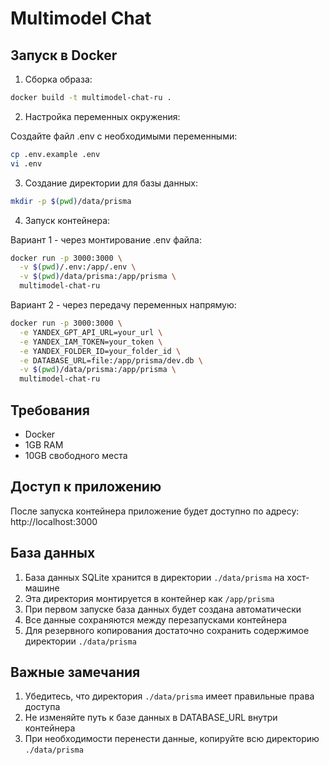 # Multimodel Chat

## Запуск в Docker

1. Сборка образа:
```bash
docker build -t multimodel-chat-ru .
```

2. Настройка переменных окружения:

Создайте файл .env с необходимыми переменными:
```bash
cp .env.example .env
vi .env
```

3. Создание директории для базы данных:
```bash
mkdir -p $(pwd)/data/prisma
```

4. Запуск контейнера:

Вариант 1 - через монтирование .env файла:
```bash
docker run -p 3000:3000 \
  -v $(pwd)/.env:/app/.env \
  -v $(pwd)/data/prisma:/app/prisma \
  multimodel-chat-ru
```

Вариант 2 - через передачу переменных напрямую:
```bash
docker run -p 3000:3000 \
  -e YANDEX_GPT_API_URL=your_url \
  -e YANDEX_IAM_TOKEN=your_token \
  -e YANDEX_FOLDER_ID=your_folder_id \
  -e DATABASE_URL=file:/app/prisma/dev.db \
  -v $(pwd)/data/prisma:/app/prisma \
  multimodel-chat-ru
```

## Требования

- Docker
- 1GB RAM
- 10GB свободного места

## Доступ к приложению

После запуска контейнера приложение будет доступно по адресу:
http://localhost:3000

## База данных

1. База данных SQLite хранится в директории `./data/prisma` на хост-машине
2. Эта директория монтируется в контейнер как `/app/prisma`
3. При первом запуске база данных будет создана автоматически
4. Все данные сохраняются между перезапусками контейнера
5. Для резервного копирования достаточно сохранить содержимое директории `./data/prisma`

## Важные замечания

1. Убедитесь, что директория `./data/prisma` имеет правильные права доступа
2. Не изменяйте путь к базе данных в DATABASE_URL внутри контейнера
3. При необходимости перенести данные, копируйте всю директорию `./data/prisma`

